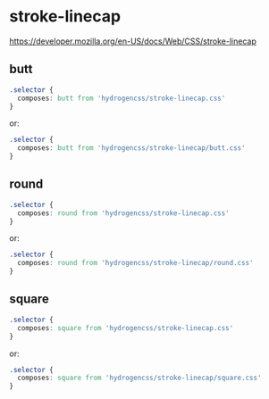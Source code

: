 # stroke-linecap

https://developer.mozilla.org/en-US/docs/Web/CSS/stroke-linecap

## butt
```css
.selector {
  composes: butt from 'hydrogencss/stroke-linecap.css'
}
```

or:
```css
.selector {
  composes: butt from 'hydrogencss/stroke-linecap/butt.css'
}
```

## round
```css
.selector {
  composes: round from 'hydrogencss/stroke-linecap.css'
}
```

or:
```css
.selector {
  composes: round from 'hydrogencss/stroke-linecap/round.css'
}
```

## square
```css
.selector {
  composes: square from 'hydrogencss/stroke-linecap.css'
}
```

or:
```css
.selector {
  composes: square from 'hydrogencss/stroke-linecap/square.css'
}
```

